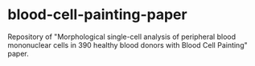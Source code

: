 # blood-cell-painting-paper
Repository of "Morphological single-cell analysis of peripheral blood mononuclear cells in 390 healthy blood donors with Blood Cell Painting" paper.

